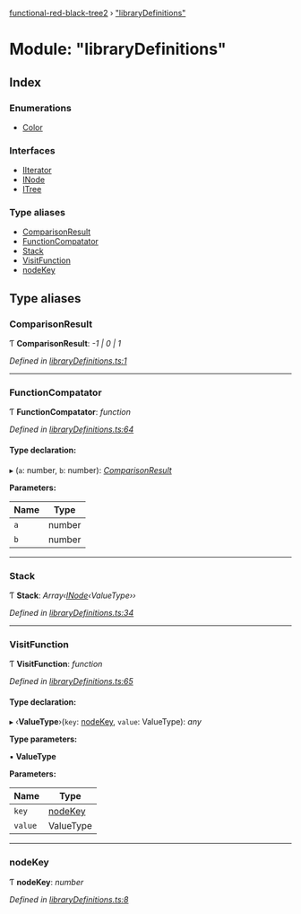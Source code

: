 [functional-red-black-tree2](../globals.md) › ["libraryDefinitions"](_librarydefinitions_.md)

# Module: "libraryDefinitions"

## Index

### Enumerations

* [Color](../enums/_librarydefinitions_.color.md)

### Interfaces

* [IIterator](../interfaces/_librarydefinitions_.iiterator.md)
* [INode](../interfaces/_librarydefinitions_.inode.md)
* [ITree](../interfaces/_librarydefinitions_.itree.md)

### Type aliases

* [ComparisonResult](_librarydefinitions_.md#comparisonresult)
* [FunctionCompatator](_librarydefinitions_.md#functioncompatator)
* [Stack](_librarydefinitions_.md#stack)
* [VisitFunction](_librarydefinitions_.md#visitfunction)
* [nodeKey](_librarydefinitions_.md#nodekey)

## Type aliases

###  ComparisonResult

Ƭ **ComparisonResult**: *-1 | 0 | 1*

*Defined in [libraryDefinitions.ts:1](https://github.com/Kirill486/functional-red-black-tree/blob/e575cd5/libraryDefinitions.ts#L1)*

___

###  FunctionCompatator

Ƭ **FunctionCompatator**: *function*

*Defined in [libraryDefinitions.ts:64](https://github.com/Kirill486/functional-red-black-tree/blob/e575cd5/libraryDefinitions.ts#L64)*

#### Type declaration:

▸ (`a`: number, `b`: number): *[ComparisonResult](_librarydefinitions_.md#comparisonresult)*

**Parameters:**

Name | Type |
------ | ------ |
`a` | number |
`b` | number |

___

###  Stack

Ƭ **Stack**: *Array‹[INode](../interfaces/_librarydefinitions_.inode.md)‹ValueType››*

*Defined in [libraryDefinitions.ts:34](https://github.com/Kirill486/functional-red-black-tree/blob/e575cd5/libraryDefinitions.ts#L34)*

___

###  VisitFunction

Ƭ **VisitFunction**: *function*

*Defined in [libraryDefinitions.ts:65](https://github.com/Kirill486/functional-red-black-tree/blob/e575cd5/libraryDefinitions.ts#L65)*

#### Type declaration:

▸ ‹**ValueType**›(`key`: [nodeKey](_librarydefinitions_.md#nodekey), `value`: ValueType): *any*

**Type parameters:**

▪ **ValueType**

**Parameters:**

Name | Type |
------ | ------ |
`key` | [nodeKey](_librarydefinitions_.md#nodekey) |
`value` | ValueType |

___

###  nodeKey

Ƭ **nodeKey**: *number*

*Defined in [libraryDefinitions.ts:8](https://github.com/Kirill486/functional-red-black-tree/blob/e575cd5/libraryDefinitions.ts#L8)*
